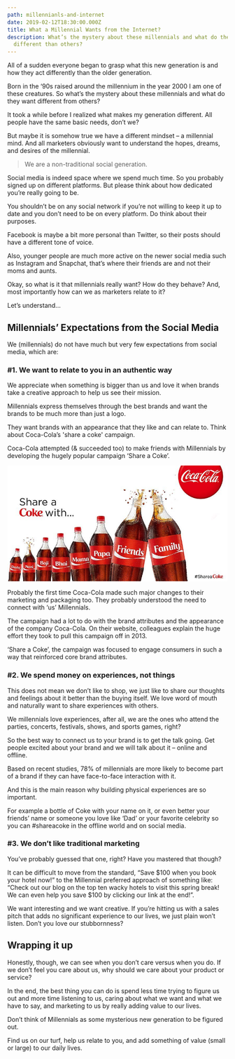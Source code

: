 ```yaml
---
path: millennianls-and-internet
date: 2019-02-12T18:30:00.000Z
title: What a Millennial Wants from the Internet?
description: What’s the mystery about these millennials and what do they want
  different than others?
---
```

All of a sudden everyone began to grasp what this new generation is and how they act differently than the older generation.

Born in the ‘90s raised around the millennium in the year 2000 I am one of these creatures. So what’s the mystery about these millennials and what do they want different from others?

It took a while before I realized what makes my generation different. All people have the same basic needs, don’t we?

But maybe it is somehow true we have a different mindset – a millennial mind. And all marketers obviously want to understand the hopes, dreams, and desires of the millennial.

> We are a non-traditional social generation.

Social media is indeed space where we spend much time. So you probably signed up on different platforms. But please think about how dedicated you’re really going to be.

You shouldn’t be on any social network if you’re not willing to keep it up to date and you don’t need to be on every platform. Do think about their purposes.

Facebook is maybe a bit more personal than Twitter, so their posts should have a different tone of voice.

Also, younger people are much more active on the newer social media such as Instagram and Snapchat, that’s where their friends are and not their moms and aunts.

Okay, so what is it that millennials really want? How do they behave? And, most importantly how can we as marketers relate to it?

Let’s understand...

## Millennials’ Expectations from the Social Media

We (millennials) do not have much but very few expectations from social media, which are:

### \#1. We want to relate to you in an authentic way

We appreciate when something is bigger than us and love it when brands take a creative approach to help us see their mission.

Millennials express themselves through the best brands and want the brands to be much more than just a logo.

They want brands with an appearance that they like and can relate to. Think about Coca-Cola’s 'share a coke' campaign.

Coca-Cola attempted (& succeeded too) to make friends with Millennials by developing the hugely popular campaign ‘Share a Coke’.

![Coca Cola's Share a Coke Campaign](../assets/shareacoke.jpg)

Probably the first time Coca-Cola made such major changes to their marketing and packaging too. They probably understood the need to connect with ‘us’ Millennials.

The campaign had a lot to do with the brand attributes and the appearance of the company Coca-Cola. On their website, colleagues explain the huge effort they took to pull this campaign off in 2013.

‘Share a Coke’, the campaign was focused to engage consumers in such a way that reinforced core brand attributes.

### \#2. We spend money on experiences, not things

This does not mean we don’t like to shop, we just like to share our thoughts and feelings about it better than the buying itself. We love word of mouth and naturally want to share experiences with others.

We millennials love experiences, after all, we are the ones who attend the parties, concerts, festivals, shows, and sports games, right?

So the best way to connect us to your brand is to get the talk going. Get people excited about your brand and we will talk about it – online and offline.

Based on recent studies, 78% of millennials are more likely to become part of a brand if they can have face-to-face interaction with it.

And this is the main reason why building physical experiences are so important.

For example a bottle of Coke with your name on it, or even better your friends’ name or someone you love like ‘Dad’ or your favorite celebrity so you can #shareacoke in the offline world and on social media.

### \#3. We don’t like traditional marketing

You’ve probably guessed that one, right? Have you mastered that though?

It can be difficult to move from the standard, “Save $100 when you book your hotel now!” to the Millennial preferred approach of something like: “Check out our blog on the top ten wacky hotels to visit this spring break! We can even help you save $100 by clicking our link at the end!”.

We want interesting and we want creative. If you’re hitting us with a sales pitch that adds no significant experience to our lives, we just plain won’t listen. Don’t you love our stubbornness?

## Wrapping it up

Honestly, though, we can see when you don’t care versus when you do. If we don’t feel you care about us, why should we care about your product or service?

In the end, the best thing you can do is spend less time trying to figure us out and more time listening to us, caring about what we want and what we have to say, and marketing to us by really adding value to our lives.

Don’t think of Millennials as some mysterious new generation to be figured out.

Find us on our turf, help us relate to you, and add something of value (small or large) to our daily lives.